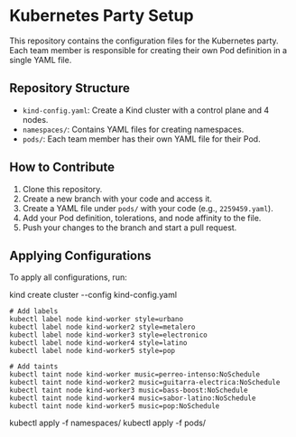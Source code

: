 # Kubernetes Party Setup

This repository contains the configuration files for the Kubernetes party. Each team member is responsible for creating their own Pod definition in a single YAML file.

## Repository Structure

- `kind-config.yaml`: Create a Kind cluster with a control plane and 4 nodes.
- `namespaces/`: Contains YAML files for creating namespaces.
- `pods/`: Each team member has their own YAML file for their Pod.

## How to Contribute

1. Clone this repository.
2. Create a new branch with your code and access it.
3. Create a YAML file under `pods/` with your code (e.g., `2259459.yaml`).
4. Add your Pod definition, tolerations, and node affinity to the file.
5. Push your changes to the branch and start a pull request.

## Applying Configurations

To apply all configurations, run:

kind create cluster --config kind-config.yaml

```
# Add labels
kubectl label node kind-worker style=urbano
kubectl label node kind-worker2 style=metalero
kubectl label node kind-worker3 style=electronico
kubectl label node kind-worker4 style=latino
kubectl label node kind-worker5 style=pop

# Add taints
kubectl taint node kind-worker music=perreo-intenso:NoSchedule
kubectl taint node kind-worker2 music=guitarra-electrica:NoSchedule
kubectl taint node kind-worker3 music=bass-boost:NoSchedule
kubectl taint node kind-worker4 music=sabor-latino:NoSchedule
kubectl taint node kind-worker5 music=pop:NoSchedule
```

kubectl apply -f namespaces/
kubectl apply -f pods/
